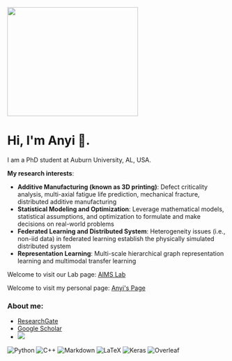 <img align="middle" width="300" height="250" src="https://images.unsplash.com/photo-1609347346277-f3abdf2f7106?ixid=MXwxMjA3fDB8MHxlZGl0b3JpYWwtZmVlZHw1fHx8ZW58MHx8fA%3D%3D&ixlib=rb-1.2.1&auto=format&fit=crop&w=500&q=60">


# Hi, I'm Anyi 👋.

I am a PhD student at Auburn University, AL, USA.

**My research interests**: 
- **Additive Manufacturing (known as 3D printing)**: Defect criticality analysis, multi-axial fatigue life prediction, mechanical fracture, distributed additive manufacturing
- **Statistical Modeling and Optimization**: Leverage mathematical models, statistical assumptions, and optimization to formulate and make decisions on real-world problems
- **Federated Learning and Distributed System**: Heterogeneity issues (i.e., non-iid data) in federated learning establish the physically simulated distributed system
- **Representation Learning**: Multi-scale hierarchical graph representation learning and multimodal transfer learning


Welcome to visit our Lab page: [AIMS Lab](https://auaims.net)

Welcome to visit my personal page: [Anyi's Page](https://sites.google.com/view/anyi01)
### About me:
- [ResearchGate](https://www.researchgate.net/profile/Anyi_Li2)
- [Google Scholar](https://scholar.google.com/citations?user=MZMFRPUAAAAJ&hl=en&oi=ao)
- [<img src="https://img.shields.io/badge/LinkedIn-0077B5?style=flat-square&logo=linkedin&logoColor=white" />](https://www.linkedin.com/in/anyi-ryan-li-0a9739175/)

![Python](https://img.shields.io/badge/Python-FFD43B?style=flat-square&logo=python&logoColor=darkgreen)
![C++](https://img.shields.io/badge/C%2B%2B-00599C?style=flat-square&logo=c%2B%2B&logoColor=white)
![Markdown](https://img.shields.io/badge/Markdown-000000?style=flat-square&logo=markdown&logoColor=white)
![LaTeX](https://img.shields.io/static/v1?style=flat-square&message=LaTeX&color=008080&logo=LaTeX&logoColor=FFFFFF&label=)
![Keras](https://img.shields.io/badge/Keras-D00000?style=flat-square&logo=Keras&logoColor=white)
![Overleaf](https://img.shields.io/static/v1?style=flat-square&message=Overleaf&color=47A141&logo=Overleaf&logoColor=FFFFFF&label=)

<!--
**joshmadakor1/joshmadakor1** is a ✨ _special_ ✨ repository because its `README.md` (this file) appears on your GitHub profile.

Here are some ideas to get you started:

- 🔭 I’m currently working on ...
- 🌱 I’m currently learning ...
- 👯 I’m looking to collaborate on ...
- 🤔 I’m looking for help with ...
- 💬 Ask me about ...
- 📫 How to reach me: ...
- 😄 Pronouns: ...
- ⚡ Fun fact: ...
-->
